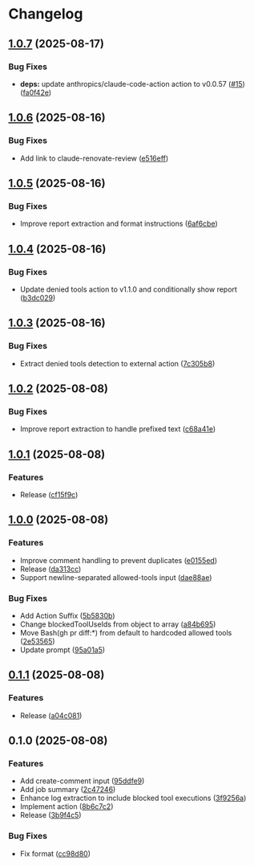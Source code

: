 # Changelog

## [1.0.7](https://github.com/koki-develop/claude-renovate-review/compare/v1.0.6...v1.0.7) (2025-08-17)


### Bug Fixes

* **deps:** update anthropics/claude-code-action action to v0.0.57 ([#15](https://github.com/koki-develop/claude-renovate-review/issues/15)) ([fa0f42e](https://github.com/koki-develop/claude-renovate-review/commit/fa0f42e6a92a29c76ab857e4aca86dd9c1ab579a))

## [1.0.6](https://github.com/koki-develop/claude-renovate-review/compare/v1.0.5...v1.0.6) (2025-08-16)


### Bug Fixes

* Add link to claude-renovate-review ([e516eff](https://github.com/koki-develop/claude-renovate-review/commit/e516eff69ff1e75c2c094eac028e47d6b194e84e))

## [1.0.5](https://github.com/koki-develop/claude-renovate-review/compare/v1.0.4...v1.0.5) (2025-08-16)


### Bug Fixes

* Improve report extraction and format instructions ([6af6cbe](https://github.com/koki-develop/claude-renovate-review/commit/6af6cbef0989d91aab9dfe9eff51ad55353f1301))

## [1.0.4](https://github.com/koki-develop/claude-renovate-review/compare/v1.0.3...v1.0.4) (2025-08-16)


### Bug Fixes

* Update denied tools action to v1.1.0 and conditionally show report ([b3dc029](https://github.com/koki-develop/claude-renovate-review/commit/b3dc0296b35068a61c0ca73ec5d0ffd50325a5b6))

## [1.0.3](https://github.com/koki-develop/claude-renovate-review/compare/v1.0.2...v1.0.3) (2025-08-16)


### Bug Fixes

* Extract denied tools detection to external action ([7c305b8](https://github.com/koki-develop/claude-renovate-review/commit/7c305b8cbc9e036ac7376497fb16ea9d888bc3e7))

## [1.0.2](https://github.com/koki-develop/claude-renovate-review/compare/v1.0.1...v1.0.2) (2025-08-08)


### Bug Fixes

* Improve report extraction to handle prefixed text ([c68a41e](https://github.com/koki-develop/claude-renovate-review/commit/c68a41ec100136fd7d7e933fb7e64f344982fd18))

## [1.0.1](https://github.com/koki-develop/claude-renovate-review/compare/v1.0.0...v1.0.1) (2025-08-08)


### Features

* Release ([cf15f9c](https://github.com/koki-develop/claude-renovate-review/commit/cf15f9c841c7b74315e8688242a983af7ce9369d))

## [1.0.0](https://github.com/koki-develop/claude-renovate-review/compare/v0.1.1...v1.0.0) (2025-08-08)


### Features

* Improve comment handling to prevent duplicates ([e0155ed](https://github.com/koki-develop/claude-renovate-review/commit/e0155ed793f1e24f3ef7ba17bf0f025c0d9fb876))
* Release ([da313cc](https://github.com/koki-develop/claude-renovate-review/commit/da313ccbee520e4e322e1b7a8a5de4cab0b3066c))
* Support newline-separated allowed-tools input ([dae88ae](https://github.com/koki-develop/claude-renovate-review/commit/dae88ae1aed27e2f17f459ef8ca97cd4d456c976))


### Bug Fixes

* Add Action Suffix ([5b5830b](https://github.com/koki-develop/claude-renovate-review/commit/5b5830b91e7d5fdd6a0342bc7a2ab8f7fa5c2edf))
* Change blockedToolUseIds from object to array ([a84b695](https://github.com/koki-develop/claude-renovate-review/commit/a84b695fa63f074abcfbe90e451e2ecf996b3238))
* Move Bash(gh pr diff:*) from default to hardcoded allowed tools ([2e53565](https://github.com/koki-develop/claude-renovate-review/commit/2e535655c4ab28b05d24d85519a103bbb9e96c5d))
* Update prompt ([95a01a5](https://github.com/koki-develop/claude-renovate-review/commit/95a01a5775781ab3c160006a5f0078caaa11f9a6))

## [0.1.1](https://github.com/koki-develop/claude-renovate-review/compare/v0.1.0...v0.1.1) (2025-08-08)


### Features

* Release ([a04c081](https://github.com/koki-develop/claude-renovate-review/commit/a04c081516fe9545347083534d838ef144c27a63))

## 0.1.0 (2025-08-08)


### Features

* Add create-comment input ([95ddfe9](https://github.com/koki-develop/claude-renovate-review/commit/95ddfe9bec69eec655227278df41d43ccc13d44a))
* Add job summary ([2c47246](https://github.com/koki-develop/claude-renovate-review/commit/2c47246714632aab8f03571df1bcf2643245ea30))
* Enhance log extraction to include blocked tool executions ([3f9256a](https://github.com/koki-develop/claude-renovate-review/commit/3f9256aaf8809b22b80a7af2d207b4b59ec3baa4))
* Implement action ([8b6c7c2](https://github.com/koki-develop/claude-renovate-review/commit/8b6c7c252d3e8ae4915349e95f3457e240c8e266))
* Release ([3b9f4c5](https://github.com/koki-develop/claude-renovate-review/commit/3b9f4c57376016ba107920779c8c689342ec984a))


### Bug Fixes

* Fix format ([cc98d80](https://github.com/koki-develop/claude-renovate-review/commit/cc98d80e41b56a8bccaffe7c0ba6ee2f5d80d518))
